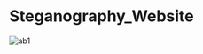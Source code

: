 # Steganography_Website
![ab1](https://github.com/Surventurer/Steganography_Website/assets/89982630/9dc63482-8548-4e29-b588-9997539a32f6)
